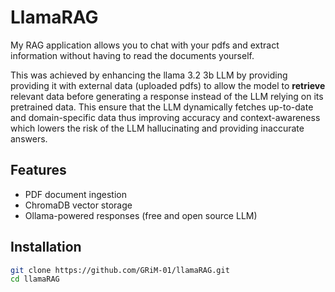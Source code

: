 # LlamaRAG
My RAG application allows you to chat with your pdfs and extract information without having to read the documents yourself.

This was achieved by enhancing the llama 3.2 3b LLM by providing providing it with external data (uploaded pdfs) to allow the model to **retrieve** relevant data before generating a response instead of the LLM relying on its pretrained data.
This ensure that the LLM dynamically fetches up-to-date and domain-specific data thus improving accuracy and context-awareness which lowers the risk of the LLM hallucinating and providing inaccurate answers.

## Features
- PDF document ingestion
- ChromaDB vector storage
- Ollama-powered responses (free and open source LLM)

## Installation
```bash
git clone https://github.com/GRiM-01/llamaRAG.git
cd llamaRAG
